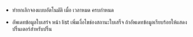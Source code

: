 
<!-- - ยกเลิกจอง  -->
- ทำยกเลิกจองแบบอัตโนมัติ เมื่อ เวลาหมด ครบกำหนด
<!-- - สร้างหน้าเปล่า 1 หน้า รองรับ ออกใบเสร็จค่าไฟ และ ค่า manternance 9 คน ตั้งชื่อไฟล์ว่า >>  issue_receipt.php
- สร้างหน้าเปล่า 1 หน้า รองรับการดู ตั้งชื่อไฟล์ว่า >>  view_receipt.php -->
- อัพเดทข้อมูลใบเสร๋จ หน้า list เพิ่มเงื่อไขช่องสถานะใบเสร็จ ถ้าอัพเดทข้อมูลเรียบร้อยให้แสดง ปริ้นเตอร์สำหรับปริ้น
